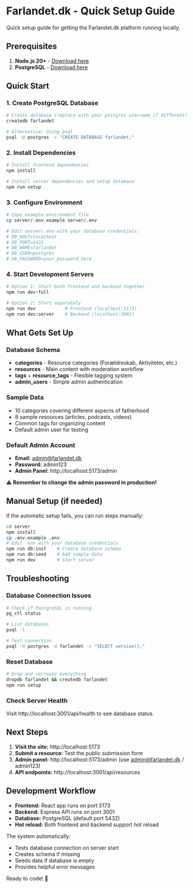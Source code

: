 # Farlandet.dk - Quick Setup Guide

Quick setup guide for getting the Farlandet.dk platform running locally.

## Prerequisites

1. **Node.js 20+** - [Download here](https://nodejs.org/)
2. **PostgreSQL** - [Download here](https://www.postgresql.org/download/)

## Quick Start

### 1. Create PostgreSQL Database

```bash
# Create database (replace with your postgres username if different)
createdb farlandet

# Alternative: Using psql
psql -U postgres -c "CREATE DATABASE farlandet;"
```

### 2. Install Dependencies

```bash
# Install frontend dependencies
npm install

# Install server dependencies and setup database
npm run setup
```

### 3. Configure Environment

```bash
# Copy example environment file
cp server/.env.example server/.env

# Edit server/.env with your database credentials:
# DB_HOST=localhost
# DB_PORT=5432
# DB_NAME=farlandet
# DB_USER=postgres
# DB_PASSWORD=your_password_here
```

### 4. Start Development Servers

```bash
# Option 1: Start both frontend and backend together
npm run dev:full

# Option 2: Start separately
npm run dev           # Frontend (localhost:5173)
npm run dev:server    # Backend (localhost:3001)
```

## What Gets Set Up

### Database Schema
- **categories** - Resource categories (Forældreskab, Aktiviteter, etc.)
- **resources** - Main content with moderation workflow
- **tags** + **resource_tags** - Flexible tagging system
- **admin_users** - Simple admin authentication

### Sample Data
- 10 categories covering different aspects of fatherhood
- 8 sample resources (articles, podcasts, videos)
- Common tags for organizing content
- Default admin user for testing

### Default Admin Account
- **Email:** admin@farlandet.dk
- **Password:** admin123
- **Admin Panel:** http://localhost:5173/admin

⚠️ **Remember to change the admin password in production!**

## Manual Setup (if needed)

If the automatic setup fails, you can run steps manually:

```bash
cd server
npm install
cp .env.example .env
# Edit .env with your database credentials
npm run db:init    # Create database schema
npm run db:seed    # Add sample data
npm run dev        # Start server
```

## Troubleshooting

### Database Connection Issues
```bash
# Check if PostgreSQL is running
pg_ctl status

# List databases
psql -l

# Test connection
psql -U postgres -d farlandet -c "SELECT version();"
```

### Reset Database
```bash
# Drop and recreate everything
dropdb farlandet && createdb farlandet
npm run setup
```

### Check Server Health
Visit http://localhost:3001/api/health to see database status.

## Next Steps

1. **Visit the site:** http://localhost:5173
2. **Submit a resource:** Test the public submission form
3. **Admin panel:** http://localhost:5173/admin (use admin@farlandet.dk / admin123)
4. **API endpoints:** http://localhost:3001/api/resources

## Development Workflow

- **Frontend:** React app runs on port 5173
- **Backend:** Express API runs on port 3001
- **Database:** PostgreSQL (default port 5432)
- **Hot reload:** Both frontend and backend support hot reload

The system automatically:
- Tests database connection on server start
- Creates schema if missing
- Seeds data if database is empty
- Provides helpful error messages

Ready to code! 🚀